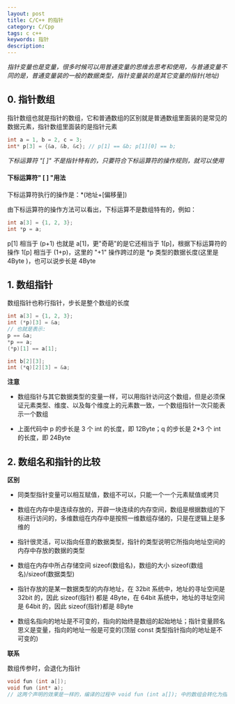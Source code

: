 ```yaml
---
layout: post
title: C/C++ 的指针
category: C/Cpp
tags: c c++
keywords: 指针
description:
---
```


*指针变量也是变量，很多时候可以用普通变量的思维去思考和使用，与普通变量不同的是，普通变量装的一般的数据类型，指针变量装的是其它变量的指针(地址)*

## 0. 指针数组

指针数组也就是指针的数组，它和普通数组的区别就是普通数组里面装的是常见的数据元素，指针数组里面装的是指针元素

```cpp
int a = 1, b = 2, c = 3;
int* p[3] = {&a, &b, &c}; // p[1] == &b; p[1][0] == b;
```

*下标运算符 "[ ]" 不是指针特有的，只要符合下标运算符的操作规则，就可以使用*

#### 下标运算符" [ ] "用法

下标运算符执行的操作是：*(地址+[偏移量])

由下标运算符的操作方法可以看出，下标运算不是数组特有的，例如：

```cpp
int a[3] = {1, 2, 3};
int *p = a;
```

p[1] 相当于 (p+1) 也就是 a[1]，更"奇葩"的是它还相当于 1[p]，根据下标运算符的操作 1[p] 相当于 (1+p)，这里的 "+1" 操作跨过的是 *p 类型的数据长度(这里是 4Byte )，也可以说步长是 4Byte

## 1. 数组指针

数组指针也称行指针，步长是整个数组的长度

```cpp
int a[3] = {1, 2, 3};
int (*p)[3] = &a;
// 也就是表示:
p == &a;
*p == a;
(*p)[1] == a[1];

int b[2][3];
int (*q)[2][3] = &a;
```

**注意**

- 数组指针与其它数据类型的变量一样，可以用指针访问这个数组，但是必须保证元素类型、维度、以及每个维度上的元素数一致，一个数组指针一次只能表示一个数组

- 上面代码中 p 的步长是 3 个 int 的长度，即 12Byte；q 的步长是 2*3 个 int 的长度，即 24Byte

## 2. 数组名和指针的比较

**区别**

- 同类型指针变量可以相互赋值，数组不可以，只能一个一个元素赋值或拷贝

- 数组在内存中是连续存放的，开辟一块连续的内存空间，数组是根据数组的下标进行访问的，多维数组在内存中是按照一维数组存储的，只是在逻辑上是多维的

- 指针很灵活，可以指向任意的数据类型，指针的类型说明它所指向地址空间的内存中存放的数据的类型

- 数组在内存中所占存储空间 sizeof(数组名)，数组的大小 sizeof(数组名)/sizeof(数据类型)

- 指针存放的是某一数据类型的内存地址，在 32bit 系统中，地址的寻址空间是 32bit 的，因此 sizeof(指针) 都是 4Byte，在 64bit 系统中，地址的寻址空间是 64bit 的，因此 sizeof(指针)都是 8Byte

- 数组名指向的地址是不可变的，指向的始终是数组的起始地址；指针变量顾名思义是变量，指向的地址一般是可变的(顶层 const 类型指针指向的地址是不可变的)

**联系**

数组传参时，会退化为指针

```cpp
void fun (int a[]);
void fun (int* a);
// 这两个声明的效果是一样的，编译的过程中 void fun (int a[]); 中的数组会转化为指针形式
```
